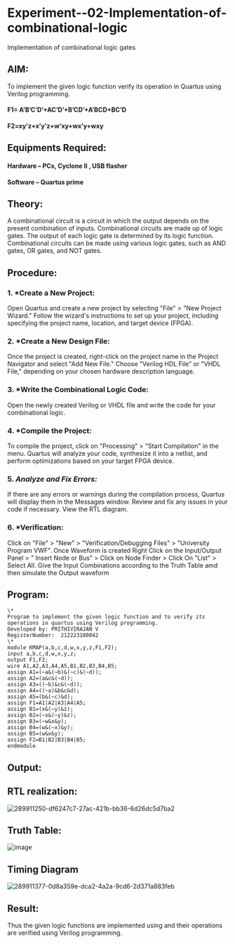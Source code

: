# Experiment--02-Implementation-of-combinational-logic
Implementation of combinational logic gates
 
## AIM:
To implement the given logic function verify its operation in Quartus using Verilog programming.
#### F1= A’B’C’D’+AC’D’+B’CD’+A’BCD+BC’D
#### F2=xy’z+x’y’z+w’xy+wx’y+wxy
  
## Equipments Required:
 #### Hardware – PCs, Cyclone II , USB flasher
 #### Software – Quartus prime

## Theory:
A combinational circuit is a circuit in which the output depends on the present combination of inputs. Combinational circuits are made up of logic gates. The output of each logic gate is determined by its logic function. Combinational circuits can be made using various logic gates, such as AND gates, OR gates, and NOT gates.
 

## Procedure:
### 1. *Create a New Project:

Open Quartus and create a new project by selecting "File" > "New Project Wizard."
Follow the wizard's instructions to set up your project, including specifying the project name, location, and target device (FPGA).

### 2. *Create a New Design File:

Once the project is created, right-click on the project name in the Project Navigator and select "Add New File."
Choose "Verilog HDL File" or "VHDL File," depending on your chosen hardware description language.

### 3. *Write the Combinational Logic Code:

Open the newly created Verilog or VHDL file and write the code for your combinational logic.

### 4. *Compile the Project:

To compile the project, click on "Processing" > "Start Compilation" in the menu.
Quartus will analyze your code, synthesize it into a netlist, and perform optimizations based on your target FPGA device.

### 5. *Analyze and Fix Errors:*

If there are any errors or warnings during the compilation process, Quartus will display them in the Messages window.
Review and fix any issues in your code if necessary.
View the RTL diagram.

### 6. *Verification:

Click on "File" > "New" > "Verification/Debugging Files" > "University Program VWF".
Once Waveform is created Right Click on the Input/Output Panel > " Insert Node or Bus" > Click on Node Finder > Click On "List" > Select All.
Give the Input Combinations according to the Truth Table amd then simulate the Output waveform

## Program:
```
\*
Program to implement the given logic function and to verify its operations in quartus using Verilog programming.
Developed by: PRITHIVIRAJAN V
RegisterNumber:  212223100042
\*
module KMAP(a,b,c,d,w,x,y,z,F1,F2); 
input a,b,c,d,w,x,y,z; 
output F1,F2; 
wire A1,A2,A3,A4,A5,B1,B2,B3,B4,B5; 
assign A1=(~a&(~b)&(~c)&(~d)); 
assign A2=(a&c&(~d)); 
assign A3=((~b)&c&(~d));
assign A4=((~a)&b&c&d);
assign A5=(b&(~c)&d);
assign F1=A1|A2|A3|A4|A5; 
assign B1=(x&(~y)&z); 
assign B2=(~x&(~y)&z); 
assign B3=(~w&x&y);
assign B4=(w&(~x)&y);
assign B5=(w&x&y);
assign F2=B1|B2|B3|B4|B5;
endmodule
```

## Output:
## RTL realization:
![289911250-df6247c7-27ac-421b-bb36-6d26dc5d7ba2](https://github.com/Prithivirajan2911/Experiment--02-Implementation-of-combinational-logic-/assets/147020085/7a4a55e4-1fb4-4626-81e7-da0d232061c1)

## Truth Table:

![image](https://github.com/Prithivirajan2911/Experiment--02-Implementation-of-combinational-logic-/assets/147020085/e8e14387-6c1b-4b13-a7ff-990d922b07fa)

## Timing Diagram
![289911377-0d8a359e-dca2-4a2a-9cd6-2d371a883feb](https://github.com/Prithivirajan2911/Experiment--02-Implementation-of-combinational-logic-/assets/147020085/2db5b65d-6129-4102-a140-293809eee66c)

## Result:
Thus the given logic functions are implemented using  and their operations are verified using Verilog programming.
